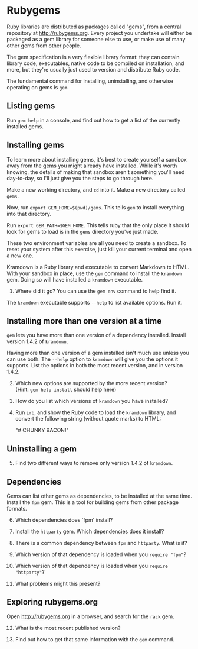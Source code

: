 # Rubygems

Ruby libraries are distributed as packages called "gems", from a
central repository at http://rubygems.org.  Every project you
undertake will either be packaged as a gem library for someone else to
use, or make use of many other gems from other people.

The gem specification is a very flexible library format: they can
contain library code, executables, native code to be compiled on
installation, and more, but they're usually just used to version and
distribute Ruby code.

The fundamental command for installing, uninstalling, and otherwise
operating on gems is `gem`.

## Listing gems

Run `gem help` in a console, and find out how to get a list of the
currently installed gems.

## Installing gems

To learn more about installing gems, it's best to create yourself a
sandbox away from the gems you might already have installed.  While
it's worth knowing, the details of making that sandbox aren't
something you'll need day-to-day, so I'll just give you the steps to
go through here.

Make a new working directory, and `cd` into it.  Make a new directory
called `gems`.

Now, run `export GEM_HOME=$(pwd)/gems`.  This tells `gem`
to install everything into that directory.

Run `export GEM_PATH=$GEM_HOME`.  This tells ruby that the only place
it should look for gems to load is in the `gems` directory you've just
made.

These two environment variables are all you need to create a sandbox.
To reset your system after this exercise, just kill your current
terminal and open a new one.

Kramdown is a Ruby library and executable to convert Markdown to HTML.
With your sandbox in place, use the `gem` command to install the
`kramdown` gem.  Doing so will have installed a `kramdown` executable.

1. Where did it go?  You can use the `gem env` command to help find it.

The `kramdown` executable supports `--help` to list available options.
Run it.

## Installing more than one version at a time

`gem` lets you have more than one version of a dependency installed.
Install version 1.4.2 of `kramdown`.

Having more than one version of a gem installed isn't much use unless
you can use both.  The `--help` option to `kramdown` will give you the
options it supports.  List the options in both the most recent
version, and in version 1.4.2.  

2. Which new options are supported by the more recent version?  
   (Hint: `gem help install` should help here)

3. How do you list which versions of `kramdown` you have installed?

4. Run `irb`, and show the Ruby code to load the `kramdown` library, and convert
the following string (without quote marks) to HTML:

    "# CHUNKY BACON!"

## Uninstalling a gem

5. Find two different ways to remove only version 1.4.2 of `kramdown`.


## Dependencies

Gems can list other gems as dependencies, to be installed at the same
time.  Install the `fpm` gem. This is a tool for building gems from
other package formats.  

6. Which dependencies does 'fpm' install?

7. Install the `httparty` gem.  Which dependencies does it install?

8. There is a common dependency between `fpm` and `httparty`.  What is
it?

9. Which version of that dependency is loaded when you `require "fpm"`?

10. Which version of that dependency is loaded when you `require "httparty"`?

11. What problems might this present?

## Exploring rubygems.org

Open http://rubygems.org in a browser, and search for the `rack` gem.

12. What is the most recent published version?

13. Find out how to get that same information with the `gem` command.
